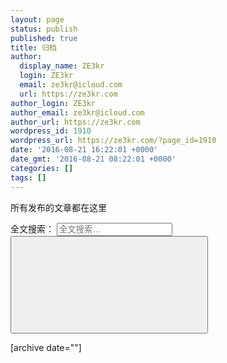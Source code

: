 ```yaml
---
layout: page
status: publish
published: true
title: 归档
author:
  display_name: ZE3kr
  login: ZE3kr
  email: ze3kr@icloud.com
  url: https://ze3kr.com
author_login: ZE3kr
author_email: ze3kr@icloud.com
author_url: https://ze3kr.com
wordpress_id: 1910
wordpress_url: https://ze3kr.com/?page_id=1910
date: '2016-08-21 16:22:01 +0000'
date_gmt: '2016-08-21 08:22:01 +0000'
categories: []
tags: []
---
```

<p>所有发布的文章都在这里</p>
<form class="search-form" action="https://ze3kr.com/search/" method="get"><label> <span class="screen-reader-text">全文搜索：</span> </label> <input class="search-field" name="s" type="search" value="" placeholder="全文搜索…" /> <button class="search-submit" type="submit"><svg class="icon icon-search" aria-hidden="true" role="img"> <use href="#icon-search" xlink:href="#icon-search"></use> </svg></button></form>
<p>[archive date=""]</p>
